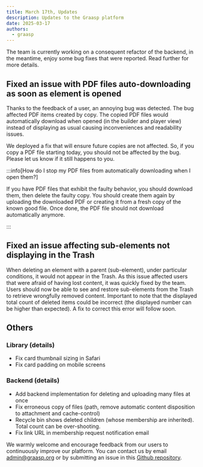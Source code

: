 ```yaml
---
title: March 17th, Updates
description: Updates to the Graasp platform
date: 2025-03-17
authors:
  - graasp
---
```


The team is currently working on a consequent refactor of the backend, in the meantime, enjoy some bug fixes that were reported. Read further for more details.

<!-- Everything below this will not be shown in the post overview -->
<!-- truncate -->

## Fixed an issue with PDF files auto-downloading as soon as element is opened

Thanks to the feedback of a user, an annoying bug was detected. The bug affected PDF items created by copy. The copied PDF files would automatically download when opened (in the builder and player view) instead of displaying as usual causing inconveniences and readability issues.

We deployed a fix that will ensure future copies are not affected. So, if you copy a PDF file starting today, you should not be affected by the bug. Please let us know if it still happens to you.

:::info[How do I stop my PDF files from automatically downloading when I open them?]

If you have PDF files that exhibit the faulty behavior, you should download them, then delete the faulty copy. You should create them again by uploading the downloaded PDF or creating it from a fresh copy of the known good file. Once done, the PDF file should not download automatically anymore.

:::

## Fixed an issue affecting sub-elements not displaying in the Trash

When deleting an element with a parent (sub-element), under particular conditions, it would not appear in the Trash. As this issue affected users that were afraid of having lost content, it was quickly fixed by the team.
Users should now be able to see and restore sub-elements from the Trash to retrieve wrongfully removed content.
Important to note that the displayed total count of deleted items could be incorrect (the displayed number can be higher than expected). A fix to correct this error will follow soon.

## Others

### Library (details)

- Fix card thumbnail sizing in Safari
- Fix card padding on mobile screens

### Backend (details)

- Add backend implementation for deleting and uploading many files at once
- Fix erroneous copy of files (path, remove automatic content disposition to attachment and cache-control)
- Recycle bin shows deleted children (whose membership are inherited). Total count can be over-shooting.
- Fix link URL in membership request notification email

<!-- Generic message -->

We warmly welcome and encourage feedback from our users to continuously improve our platform. You can contact us by email [admin@graasp.org](mailto:admin@graasp.org) or by submitting an issue in this [Github repository](https://github.com/graasp/graasp-feedback).
